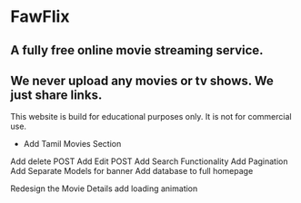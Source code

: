 # FawFlix

## A fully free online movie streaming service.

## We never upload any movies or tv shows. We just share links.

This website is build for educational purposes only. It is not for commercial use.

<!-- ! Todo -->

<!-- - Add Hindi Movies Section -->

- Add Tamil Movies Section
  <!-- - Add Hover Effect on MoviesCard -->
  <!-- - Add Typing Functionality on Footer Search -->
  <!-- - Make Navbar Search Text red while typing -->
  <!-- - Add View More Page -->
  <!-- - Add Video Player Page -->
  <!-- - Add Movie Details section -->
  <!-- - Make responsive -->
  <!-- - flex Slider -->
  <!-- - change color of navigation bar of swiper slider -->

<!-- Add genre array and display them -->

Add delete POST
Add Edit POST
Add Search Functionality
Add Pagination
Add Separate Models for banner
Add database to full homepage

<!-- Add database to Movie Request -->

Redesign the Movie Details
add loading animation
